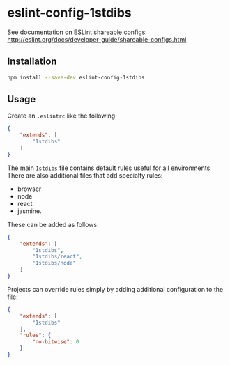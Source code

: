 # eslint-config-1stdibs

See documentation on ESLint shareable configs: http://eslint.org/docs/developer-guide/shareable-configs.html

## Installation
```sh
npm install --save-dev eslint-config-1stdibs
```

## Usage
Create an `.eslintrc` like the following:

```json
{
    "extends": [
        "1stdibs"
    ]
}
```

The main `1stdibs` file contains default rules useful for all environments There are also additional files that add specialty rules:
- browser
- node
- react
- jasmine.

These can be added as follows:

```json
{
    "extends": [
        "1stdibs",
        "1stdibs/react",
        "1stdibs/node"
    ]
}
```

Projects can override rules simply by adding additional configuration to the file:

```json
{
    "extends": [
        "1stdibs"
    ],
    "rules": {
        "no-bitwise": 0
    }
}
```
